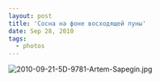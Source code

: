 ```yaml
---
layout: post
title: 'Сосна на фоне восходящей луны'
date: Sep 28, 2010
tags:
  - photos
---
```


![2010-09-21-5D-9781-Artem-Sapegin.jpg](photo://345)
